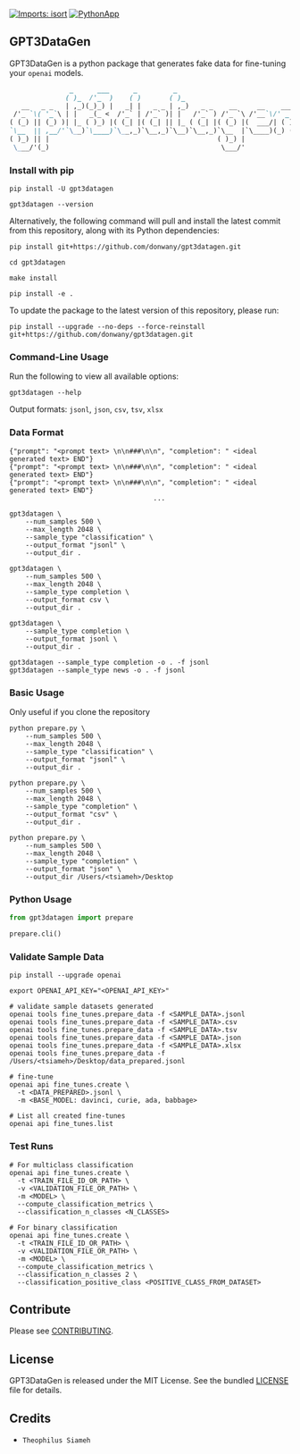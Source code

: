 [![Imports: isort](https://img.shields.io/badge/%20imports-isort-%231674b1?style=flat&labelColor=ef8336)](https://pycqa.github.io/isort/)
[![PythonApp](https://github.com/donwany/gpt3datagen/actions/workflows/CI.yml/badge.svg)](https://github.com/donwany/gpt3datagen/actions/workflows/CI.yml)
## GPT3DataGen
GPT3DataGen is a python package that generates fake data for fine-tuning your `openai` models.
```markdown
               _      ___      _         _
              ( )_  /'_  )    ( )       ( )_
   __   _ _   | ,_)(_)_) |   _| |   _ _ | ,_)   _ _    __     __    ___
 /'_ `\( '_`\ | |   _(_ <  /'_` | /'_` )| |   /'_` ) /'_ `\ /'__`\/' _ `\
( (_) || (_) )| |_ ( )_) |( (_| |( (_| || |_ ( (_| |( (_) |(  ___/| ( ) |
`\__  || ,__/'`\__)`\____)`\__,_)`\__,_)`\__)`\__,_)`\__  |`\____)(_) (_)
( )_) || |                                          ( )_) |
 \___/'(_)                                           \___/'


```

### Install with pip
```shell
pip install -U gpt3datagen

gpt3datagen --version
```
Alternatively, the following command will pull and install the latest commit
from this repository, along with its Python dependencies:
```shell
pip install git+https://github.com/donwany/gpt3datagen.git

cd gpt3datagen

make install

pip install -e . 
```
To update the package to the latest version of this repository, please run:
```shell
pip install --upgrade --no-deps --force-reinstall git+https://github.com/donwany/gpt3datagen.git
```

### Command-Line Usage
Run the following to view all available options:
```shell
gpt3datagen --help
```
Output formats: `jsonl`, `json`, `csv`, `tsv`, `xlsx`

### Data Format
```shell
{"prompt": "<prompt text> \n\n###\n\n", "completion": " <ideal generated text> END"}
{"prompt": "<prompt text> \n\n###\n\n", "completion": " <ideal generated text> END"}
{"prompt": "<prompt text> \n\n###\n\n", "completion": " <ideal generated text> END"}
                                    ...
```
```shell
gpt3datagen \
    --num_samples 500 \
    --max_length 2048 \
    --sample_type "classification" \
    --output_format "jsonl" \
    --output_dir .
    
gpt3datagen \
    --num_samples 500 \
    --max_length 2048 \
    --sample_type completion \
    --output_format csv \
    --output_dir .

gpt3datagen \
    --sample_type completion \
    --output_format jsonl \
    --output_dir .
    
gpt3datagen --sample_type completion -o . -f jsonl
gpt3datagen --sample_type news -o . -f jsonl
```

### Basic Usage
Only useful if you clone the repository
```shell
python prepare.py \
    --num_samples 500 \
    --max_length 2048 \
    --sample_type "classification" \
    --output_format "jsonl" \
    --output_dir .

python prepare.py \
    --num_samples 500 \
    --max_length 2048 \
    --sample_type "completion" \
    --output_format "csv" \
    --output_dir .
    
python prepare.py \
    --num_samples 500 \
    --max_length 2048 \
    --sample_type "completion" \
    --output_format "json" \
    --output_dir /Users/<tsiameh>/Desktop
```
### Python Usage
```python
from gpt3datagen import prepare

prepare.cli()
```
### Validate Sample Data
```shell
pip install --upgrade openai

export OPENAI_API_KEY="<OPENAI_API_KEY>"

# validate sample datasets generated
openai tools fine_tunes.prepare_data -f <SAMPLE_DATA>.jsonl
openai tools fine_tunes.prepare_data -f <SAMPLE_DATA>.csv
openai tools fine_tunes.prepare_data -f <SAMPLE_DATA>.tsv
openai tools fine_tunes.prepare_data -f <SAMPLE_DATA>.json
openai tools fine_tunes.prepare_data -f <SAMPLE_DATA>.xlsx
openai tools fine_tunes.prepare_data -f /Users/<tsiameh>/Desktop/data_prepared.jsonl

# fine-tune
openai api fine_tunes.create \
  -t <DATA_PREPARED>.jsonl \
  -m <BASE_MODEL: davinci, curie, ada, babbage>
  
# List all created fine-tunes
openai api fine_tunes.list
```

### Test Runs
```shell
# For multiclass classification
openai api fine_tunes.create \
  -t <TRAIN_FILE_ID_OR_PATH> \
  -v <VALIDATION_FILE_OR_PATH> \
  -m <MODEL> \
  --compute_classification_metrics \
  --classification_n_classes <N_CLASSES>

# For binary classification
openai api fine_tunes.create \
  -t <TRAIN_FILE_ID_OR_PATH> \
  -v <VALIDATION_FILE_OR_PATH> \
  -m <MODEL> \
  --compute_classification_metrics \
  --classification_n_classes 2 \
  --classification_positive_class <POSITIVE_CLASS_FROM_DATASET>
```

Contribute
----------
Please see [CONTRIBUTING](https://github.com/donwany/gpt3datagen/blob/main/CONTRIBUTING.rst).

License
-------
GPT3DataGen is released under the MIT License. See the bundled [LICENSE](https://github.com/donwany/gpt3datagen/blob/main/LICENCE.txt) file
for details.

Credits
-------
-  `Theophilus Siameh`
